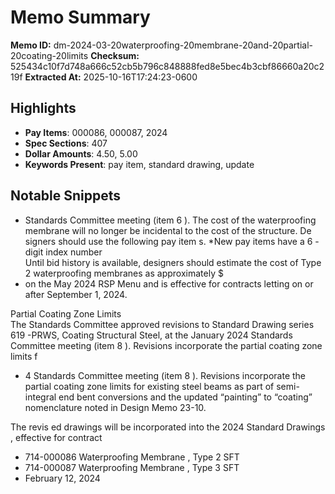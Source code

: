 # Memo Summary

**Memo ID:** dm-2024-03-20waterproofing-20membrane-20and-20partial-20coating-20limits
**Checksum:** 525434c10f7d748a666c52cb5b796c848888fed8e5bec4b3cbf86660a20c219f
**Extracted At:** 2025-10-16T17:24:23-0600

## Highlights
- **Pay Items**: 000086, 000087, 2024
- **Spec Sections**: 407
- **Dollar Amounts**: 4.50, 5.00
- **Keywords Present**: pay item, standard drawing, update

## Notable Snippets
- Standards Committee meeting  (item 6 ).  The cost of the waterproofing membrane will no longer be 
incidental to the cost of the structure.  De signers should use the following pay item s. 
*New pay items have a 6 -digit index  number  
Until bid history is available, designers should estimate the cost of Type 2 waterproofing membranes 
as approximately $
- on the May  2024 RSP Menu and is effective for contracts letting on or after 
September  1, 2024.   
 
Partial Coating  Zone Limits  
The Standards Committee approved revisions to Standard Drawing series 619 -PRWS, Coating 
Structural Steel, at the January 2024 Standards Committee meeting  (item 8 ).  Revisions  incorporate 
the partial coating zone limits f
- 4 Standards Committee meeting  (item 8 ).  Revisions  incorporate 
the partial coating zone limits for existing steel beams as part of semi- integral end bent conversions 
and the updated “painting” to “coating”  nomenclature noted in  Design Memo 23-10.   
 
The revis ed drawings  will be incorporated into the 2024 Standard Drawings , effective for contract
- 714-000086  Waterproofing Membrane , Type 2  SFT
- 714-000087  Waterproofing Membrane , Type 3 SFT
- February 12, 2024